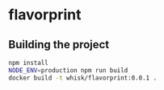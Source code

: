 # flavorprint

## Building the project

```bash
npm install
NODE_ENV=production npm run build
docker build -t whisk/flavorprint:0.0.1 .
```

